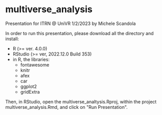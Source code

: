 # multiverse_analysis

Presentation for ITRN @ UniVR
1/2/2023
by Michele Scandola

In order to run this presentation, please download all the directory and install:

- R (>= ver. 4.0.0)
- RStudio (>= ver, 2022.12.0 Build 353)
- in R, the libraries:
  * fontawesome
  * knitr
  * afex
  * car
  * ggplot2
  * gridExtra
  
Then, in RStudio, open the multiverse_analtysis.Rproj,
within the project multiverse_analysis.Rmd, and click
on "Run Presentation".